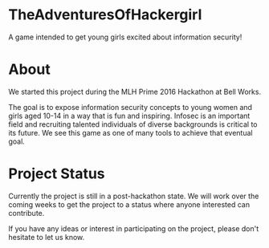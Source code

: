 # TheAdventuresOfHackergirl
A game intended to get young girls excited about information security!

# About
We started this project during the MLH Prime 2016 Hackathon at Bell Works.

The goal is to expose information security concepts to young women and girls aged 10-14 in a way that is fun and inspiring. Infosec is an important field and recruiting talented individuals of diverse backgrounds is critical to its future. We see this game as one of many tools to achieve that eventual goal.

# Project Status
Currently the project is still in a post-hackathon state. We will work over the coming weeks to get the project to a status where anyone interested can contribute.

If you have any ideas or interest in participating on the project, please don't hesitate to let us know.
